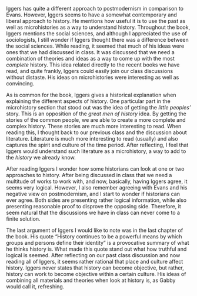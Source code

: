 Iggers has quite a different approach to postmodernism in comparison to Evans.  However, Iggers seems to have a somewhat contemporary and liberal approach to history.  He mentions how useful it is to use the past as well as microhistories as a way to understand history. Throughout the book, Iggers mentions the social sciences, and although I appreciated the use of sociologists, I still wonder if Iggers thought there was a difference between the social sciences.  While reading, it seemed that much of his ideas were ones that we had discussed in class.  It was discussed that we need a combination of theories and ideas as a way to come up with the most *complete* history. This idea related directly to the recent books we have read, and quite frankly, Iggers could easily join our class discussions without distaste. His ideas on microhistories were interesting as well as convincing.

As is common for the book, Iggers gives a historical explanation when explaining the different aspects of history.  One particular part in the microhistory section that stood out was the idea of getting the *little peoples’* story.  This is an opposition of the *great men of history* idea.  By getting the stories of the common people, we are able to create a more complete and complex history.  These stories are much more interesting to read. When reading this, I thought back to our previous class and the discussion about literature.  Literature is much more interesting to read (usually) and also captures the spirit and culture of the time period.  After reflecting, I feel that Iggers would understand such literature as a microhistory, a way to add to the *history* we already know. 

After reading Iggers I wonder how some historians can look at one or two approaches to history. After being discussed in class that we need a multitude of works to work with, and now, basically, having Iggers agree, it seems very logical.  However, I also remember agreeing with Evans and his negative view on postmodernism, and I start to wonder if historians can ever agree.  Both sides are presenting rather logical information, while also presenting reasonable proof to disprove the opposing side.  Therefore, it seem natural that the discussions we have in class can never come to a finite solution. 

The last argument of Iggers I would like to note was in the last chapter of the book.  His quote “History continues to be a powerful means by which groups and persons define their identity” is a provocative summary of what he thinks history is.  What made this quote stand out what how truthful and logical is seemed.  After reflecting on our past class discussion and now reading all of Iggers, it seems rather rational that place and culture affect history.  Iggers never states that history can become objective, but rather, history can work to become objective within a certain culture.  His ideas of combining all materials and theories when look at history is, as Gabby would call it, refreshing. 
